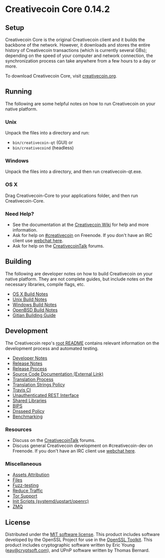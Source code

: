 
Creativecoin Core 0.14.2
=====================

Setup
---------------------
Creativecoin Core is the original Creativecoin client and it builds the backbone of the network. However, it downloads and stores the entire history of Creativecoin transactions (which is currently several GBs); depending on the speed of your computer and network connection, the synchronization process can take anywhere from a few hours to a day or more.

To download Creativecoin Core, visit [creativecoin.org](https://creativecoin.org).

Running
---------------------
The following are some helpful notes on how to run Creativecoin on your native platform.

### Unix

Unpack the files into a directory and run:

- `bin/creativecoin-qt` (GUI) or
- `bin/creativecoind` (headless)

### Windows

Unpack the files into a directory, and then run creativecoin-qt.exe.

### OS X

Drag Creativecoin-Core to your applications folder, and then run Creativecoin-Core.

### Need Help?

* See the documentation at the [Creativecoin Wiki](https://creativecoin.info/)
for help and more information.
* Ask for help on [#creativecoin](http://webchat.freenode.net?channels=creativecoin) on Freenode. If you don't have an IRC client use [webchat here](http://webchat.freenode.net?channels=creativecoin).
* Ask for help on the [CreativecoinTalk](https://creativecointalk.io/) forums.

Building
---------------------
The following are developer notes on how to build Creativecoin on your native platform. They are not complete guides, but include notes on the necessary libraries, compile flags, etc.

- [OS X Build Notes](build-osx.md)
- [Unix Build Notes](build-unix.md)
- [Windows Build Notes](build-windows.md)
- [OpenBSD Build Notes](build-openbsd.md)
- [Gitian Building Guide](gitian-building.md)

Development
---------------------
The Creativecoin repo's [root README](/README.md) contains relevant information on the development process and automated testing.

- [Developer Notes](developer-notes.md)
- [Release Notes](release-notes.md)
- [Release Process](release-process.md)
- [Source Code Documentation (External Link)](https://dev.visucore.com/creativecoin/doxygen/)
- [Translation Process](translation_process.md)
- [Translation Strings Policy](translation_strings_policy.md)
- [Travis CI](travis-ci.md)
- [Unauthenticated REST Interface](REST-interface.md)
- [Shared Libraries](shared-libraries.md)
- [BIPS](bips.md)
- [Dnsseed Policy](dnsseed-policy.md)
- [Benchmarking](benchmarking.md)

### Resources
* Discuss on the [CreativecoinTalk](https://creativecointalk.io/) forums.
* Discuss general Creativecoin development on #creativecoin-dev on Freenode. If you don't have an IRC client use [webchat here](http://webchat.freenode.net/?channels=creativecoin-dev).

### Miscellaneous
- [Assets Attribution](assets-attribution.md)
- [Files](files.md)
- [Fuzz-testing](fuzzing.md)
- [Reduce Traffic](reduce-traffic.md)
- [Tor Support](tor.md)
- [Init Scripts (systemd/upstart/openrc)](init.md)
- [ZMQ](zmq.md)

License
---------------------
Distributed under the [MIT software license](/COPYING).
This product includes software developed by the OpenSSL Project for use in the [OpenSSL Toolkit](https://www.openssl.org/). This product includes
cryptographic software written by Eric Young ([eay@cryptsoft.com](mailto:eay@cryptsoft.com)), and UPnP software written by Thomas Bernard.
